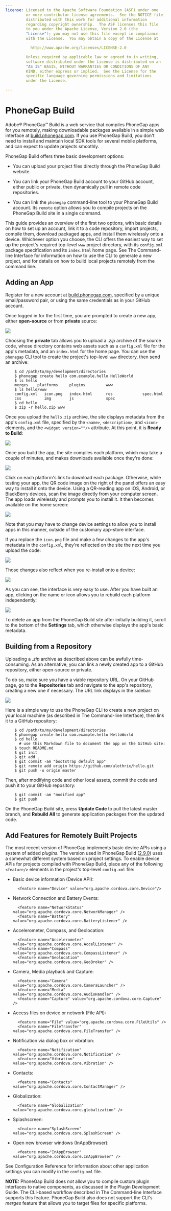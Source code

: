 ```yaml
---
license: Licensed to the Apache Software Foundation (ASF) under one
         or more contributor license agreements.  See the NOTICE file
         distributed with this work for additional information
         regarding copyright ownership.  The ASF licenses this file
         to you under the Apache License, Version 2.0 (the
         "License"); you may not use this file except in compliance
         with the License.  You may obtain a copy of the License at

           http://www.apache.org/licenses/LICENSE-2.0

         Unless required by applicable law or agreed to in writing,
         software distributed under the License is distributed on an
         "AS IS" BASIS, WITHOUT WARRANTIES OR CONDITIONS OF ANY
         KIND, either express or implied.  See the License for the
         specific language governing permissions and limitations
         under the License.

---
```


# PhoneGap Build

Adobe&reg; PhoneGap&trade; Build is a web service that compiles
PhoneGap apps for you remotely, making downloadable packages available
in a simple web interface at
[build.phonegap.com](http://build.phonegap.com). If you use
PhoneGap&nbsp;Build, you don't need to install and maintain local SDK
tools for several mobile platforms, and can expect to update projects
smoothly.

PhoneGap&nbsp;Build offers three basic development options:

* You can upload your project files directly through the
  PhoneGap&nbsp;Build website.

* You can link your PhoneGap&nbsp;Build account to your GitHub
  account, either public or private, then dynamically pull in remote
  code repositories.

* You can link the `phonegap` command-line tool to your
  PhoneGap&nbsp;Build account. Its `remote` option allows you to
  compile projects on the PhoneGap&nbsp;Build site in a single
  command.

This guide provides an overview of the first two options, with basic
details on how to set up an account, link it to a code repository,
import projects, compile them, download packaged apps, and install
them wirelessly onto a device.  Whichever option you choose, the CLI
offers the easiest way to set up the project's required top-level
`www` project directory, with its `config.xml` package specification
and its `index.html` home page.  See The Command-line Interface for
information on how to use the CLI to generate a new project, and for
details on how to build local projects remotely from the command line.

<!-- Q: is CLI's `login` command required once per project? -->

<!--

Once you have set up your PhoneGap&nbsp;Build account and generated
projects as described below, see the following sections for more
advanced options:

* Collaborating and Testing shows how you can use the site to grant
  access rights to software testers, with the option for them to
  automatically download the latest version of the app.

* Remote Debugging Tools shows how to configure PhoneGap&nbsp;Build's
  debugging options, or use a custom debug server.

* Common Errors shows how to overcome several problems you may
  encounter when compiling a PhoneGap project remotely.

* The PhoneGap&nbsp;Build API details how an application can
  communicate with the PhoneGap&nbsp;Build service to compile PhoneGap
  projects.

-->

## Adding an App

Register for a new account at
[build.phonegap.com](https://build.phonegap.com), specified by a
unique email/password pair, or using the same credentials as in your
GitHub account.

Once logged in for the first time, you are prompted to create a new
app, either __open-source__ or from __private__ source:

![](img/guide/phonegap-build/pgbuild_newapp.png)

Choosing the __private__ tab allows you to upload a _.zip_ archive of
the source code, whose directory contains web assets such as a
`config.xml` file for the app's metadata, and an `index.html` for the
home page. You can use the `phonegap` CLI tool to create the project's
top-level `www` directory, then send an archive:

        $ cd /path/to/my/development/directories
        $ phonegap create hello com.example.hello HelloWorld
        $ ls hello
        merges    platforms     plugins         www
        $ ls hello/www
        config.xml   icon.png   index.html      res             spec.html
        css          img        js              spec
        $ cd hello
        $ zip -r hello.zip www

Once you upload the `hello.zip` archive, the site displays metadata
from the app's `config.xml` file, specified by the `<name>`,
`<description>`, and `<icon>` elements, and the `<widget version=""/>`
attribute.  At this point, it is __Ready to Build__:

![](img/guide/phonegap-build/pgbuild_listapp.png)

Once you build the app, the site compiles each platform, which may
take a couple of minutes, and makes downloads available once they're
done:

![](img/guide/phonegap-build/pgbuild_builtapp.png)

Click on each platform's link to download each package.  Otherwise,
while testing your app, the QR code image on the right of the panel
offers an easy way to install it onto the device.  Using a QR-reading
app on iOS, Android, or BlackBerry devices, scan the image directly
from your computer screen.  The app loads wirelessly and prompts you
to install it. It then becomes available on the home screen:

![](img/guide/phonegap-build/pgbuild_onAndroid.png)

Note that you may have to change device settings to allow you to
install apps in this manner, outside of the customary app-store
interface.

If you replace the `icon.png` file and make a few changes to the app's
metadata in the `config.xml`, they're reflected on the site the next
time you upload the code:

![](img/guide/phonegap-build/pgbuild_modapp.png)

Those changes also reflect when you re-install onto a device:

![](img/guide/phonegap-build/pgbuild_onAndroidMod.png)

As you can see, the interface is very easy to use. After you have
built an app, clicking on the name or icon allows you to rebuild
each platform independently:

![](img/guide/phonegap-build/pgbuild_appdetails.png)

To delete an app from the PhoneGap&nbsp;Build site after initially
building it, scroll to the bottom of the __Settings__ tab, which
otherwise displays the app's basic metadata.

## Building from a Repository

<!-- 2DO: add screen shots showing github UI -->

Uploading a _.zip_ archive as described above can be awfully
time-consuming.  As an alternative, you can link a newly created app
to a GitHub repository, either open-source or private.

To do so, make sure you have a viable repository URL. On your GitHub
page, go to the __Repositories__ tab and navigate to the app's
repository, creating a new one if necessary. The URL link displays in
the sidebar:

![](img/guide/phonegap-build/pgbuild_giturl.png)

Here is a simple way to use the PhoneGap CLI to create a new project
on your local machine (as described in The Command-line Interface),
then link it to a GitHub repository:

        $ cd /path/to/my/development/directories
        $ phonegap create hello com.example.hello HelloWorld
        $ cd hello
          # use this Markdown file to document the app on the GitHub site:
        $ touch README.md
        $ git init
        $ git add .
        $ git commit -am "bootstrap default app"
        $ git remote add origin https://github.com/ulothrix/hello.git
        $ git push -u origin master

Then, after modifying code and other local assets, commit the code and
push it to your GitHub repository:

        $ git commit -am "modified app"
        $ git push

On the PhoneGap&nbsp;Build site, press __Update Code__ to pull the
latest master branch, and __Rebuild All__ to generate application
packages from the updated code.

## Add Features for Remotely Built Projects

<!-- NOTE: VERSION-specific content -->

The most recent version of PhoneGap implements basic device APIs using
a system of added _plugins_. The version used in PhoneGap&nbsp;Build
([2.9.0](http://docs.phonegap.com/en/2.9.0)) uses a somewhat different
system based on project settings. To enable device APIs for projects
compiled with PhoneGap&nbsp;Build, place any of the following `<feature/>`
elements in the project's top-level `config.xml` file:

* Basic device information (Device API):

        <feature name="Device" value="org.apache.cordova.core.Device"/>

* Network Connection and Battery Events:

        <feature name="NetworkStatus" value="org.apache.cordova.core.NetworkManager" />
        <feature name="Battery" value="org.apache.cordova.core.BatteryListener" />

* Accelerometer, Compass, and Geolocation:

        <feature name="Accelerometer" value="org.apache.cordova.core.AccelListener" />
        <feature name="Compass" value="org.apache.cordova.core.CompassListener" />
        <feature name="Geolocation" value="org.apache.cordova.core.GeoBroker" />

* Camera, Media playback and Capture:

        <feature name="Camera" value="org.apache.cordova.core.CameraLauncher" />
        <feature name="Media" value="org.apache.cordova.core.AudioHandler" />
        <feature name="Capture" value="org.apache.cordova.core.Capture" />

* Access files on device or network (File API):

        <feature name="File" value="org.apache.cordova.core.FileUtils" />
        <feature name="FileTransfer" value="org.apache.cordova.core.FileTransfer" />

* Notification via dialog box or vibration:

        <feature name="Notification" value="org.apache.cordova.core.Notification" />
        <feature name="Vibration" value="org.apache.cordova.core.Vibration" />

* Contacts:

        <feature name="Contacts" value="org.apache.cordova.core.ContactManager" />

* Globalization:

        <feature name="Globalization" value="org.apache.cordova.core.globalization" />

* Splashscreen:

        <feature name="SplashScreen" value="org.apache.cordova.core.SplashScreen" />

* Open new browser windows (InAppBrowser):

        <feature name="InAppBrowser" value="org.apache.cordova.core.InAppBrowser" />

See Configuration Reference for information about other application
settings you can modify in the `config.xml` file.
<!-- XREF
See the Application Development Guide for more information on how to
use all these features.
XREF -->

__NOTE:__ PhoneGap&nbsp;Build does _not_ allow you to compile custom
plugin interfaces to native components, as discussed in the Plugin
Development Guide. The CLI-based workflow described in The
Command-line Interface supports this feature. PhoneGap&nbsp;Build also
does not support the CLI's _merges_ feature that allows you to target
files for specific platforms.

<!--

## validate existing download instructions...

Now for the apps themselves. It's not too difficult to install them
directly, depending on which platform you're using:

* __Android__: ensure your Android device can install `apk` files from
  unknown sources

* enter __Settings__ --&gt; __Applications__ --&gt; and enable
  __Unkown Sources__

* __webOS__: You cannot install webOS packages (`ipk` files) directly
  from the web; use Palm's `palm-install` utility for this

* __Symbian__: Download and open the `wgz` file on your device. Done!

* __BlackBerry__: Hit the `OTA install` link and follow the
  instructions on your device. We currently just support BlackBerry OS
  5.0 and above

* __Windows Phone__: You cannot install Windows Phone packages
  directly from the web; you will need to use Microsoft's tools

-->
